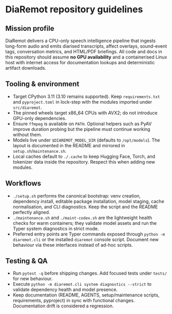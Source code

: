 # DiaRemot repository guidelines

## Mission profile
DiaRemot delivers a CPU-only speech intelligence pipeline that ingests long-form audio and emits
diarised transcripts, affect overlays, sound-event tags, conversation metrics, and HTML/PDF
briefings. All code and docs in this repository should assume **no GPU availability** and a
containerised Linux host with internet access for documentation lookups and deterministic artifact
downloads.

## Tooling & environment
- Target CPython 3.11 (3.10 remains supported). Keep `requirements.txt` and `pyproject.toml`
in lock-step with the modules imported under `src/diaremot`.
- The pinned wheels target x86_64 CPUs with AVX2; do not introduce GPU-only dependencies.
- Ensure `ffmpeg` is available on `PATH`. Optional helpers such as PyAV improve duration probing but
the pipeline must continue working without them.
- Models live under `$DIAREMOT_MODEL_DIR` (defaults to `/opt/models`). The layout is documented in
the README and mirrored in `setup.sh`/`maintenance.sh`.
- Local caches default to `./.cache` to keep Hugging Face, Torch, and tokenizer data inside the
repository. Respect this when adding new modules.

## Workflows
- `./setup.sh` performs the canonical bootstrap: venv creation, dependency install, editable
package installation, model staging, cache normalisation, and CLI diagnostics. Keep the script and
the README perfectly aligned.
- `./maintenance.sh` and `./maint-codex.sh` are the lightweight health checks for warm containers;
they validate model assets and run the Typer system diagnostics in strict mode.
- Preferred entry points are Typer commands exposed through `python -m diaremot.cli` or the
installed `diaremot` console script. Document new behaviour via these interfaces instead of ad-hoc
scripts.

## Testing & QA
- Run `pytest -q` before shipping changes. Add focused tests under `tests/` for new behaviour.
- Execute `python -m diaremot.cli system diagnostics --strict` to validate dependency health and
model presence.
- Keep documentation (README, AGENTS, setup/maintenance scripts, requirements, pyproject) in sync
with functional changes. Documentation drift is considered a regression.
